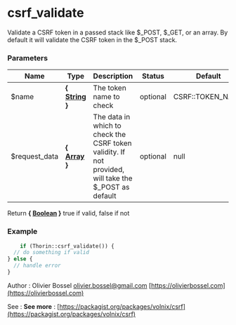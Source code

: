 # csrf_validate

Validate a CSRF token in a passed stack like $_POST, $_GET, or an array.
By default it will validate the CSRF token in the $_POST stack.



### Parameters
Name  |  Type  |  Description  |  Status  |  Default
------------  |  ------------  |  ------------  |  ------------  |  ------------
$name  |  **{ [String](http://php.net/manual/en/language.types.string.php) }**  |  The token name to check  |  optional  |  CSRF::TOKEN_NAME
$request_data  |  **{ [Array](http://php.net/manual/en/language.types.array.php) }**  |  The data in which to check the CSRF token validity. If not provided, will take the $_POST as default  |  optional  |  null

Return **{ [Boolean](http://php.net/manual/en/language.types.boolean.php) }** true if valid, false if not

### Example
```php
	if (Thorin::csrf_validate()) {
  // do something if valid
} else {
  // handle error
}
```
Author : Olivier Bossel [olivier.bossel@gmail.com](mailto:olivier.bossel@gmail.com) [https://olivierbossel.com](https://olivierbossel.com)

See : **See more** : [https://packagist.org/packages/volnix/csrf](https://packagist.org/packages/volnix/csrf)